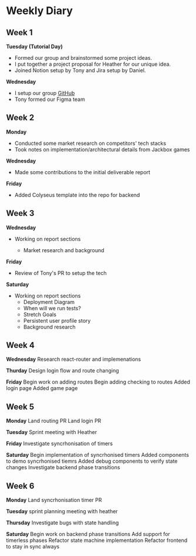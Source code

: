 # Weekly Diary

## Week 1

**Tuesday (Tutorial Day)**

- Formed our group and brainstormed some project ideas.
- I put together a project proposal for Heather for our unique idea.
- Joined Notion setup by Tony and Jira setup by Daniel.

**Wednesday**

- I setup our group [GitHub](https://github.com/alexytsu/spicccy.git)
- Tony formed our Figma team

## Week 2

**Monday**

- Conducted some market research on competitors' tech stacks
- Took notes on implementation/architectural details from Jackbox games

**Wednesday**

- Made some contributions to the initial deliverable report

**Friday**

- Added Colyseus template into the repo for backend

## Week 3

**Wednesday**

- Working on report sections

  - Market research and background

**Friday**

- Review of Tony's PR to setup the tech

**Saturday**

- Working on report sections
  - Deployment Diagram
  - When will we run tests?
  - Stretch Goals
  - Persistent user profile story
  - Background research

## Week 4

**Wednesday**
Research react-router and implemenations

**Thurday**
Design login flow and route changing

**Friday**
Begin work on adding routes
Begin adding checking to routes
Added login page
Added game page

## Week 5

**Monday**
Land routing PR
Land login PR

**Tuesday**
Sprint meeting with Heather

**Friday**
Investigate syncrhonisation of timers

**Saturday**
Begin implementation of syncrhonised timers
Added components to demo syncrhonised tiemrs
Added debug components to verify state changes
Investigate backend phase transitions

## Week 6

**Monday**
Land syncrhonisation timer PR

**Tuesday**
sprint planning meeting with heather

**Thursday**
Investigate bugs with state handling

**Saturday**
Begin work on backend phase transitions
Add support for timerless phases
Refactor state machine implementation
Refactor frontend to stay in sync always
